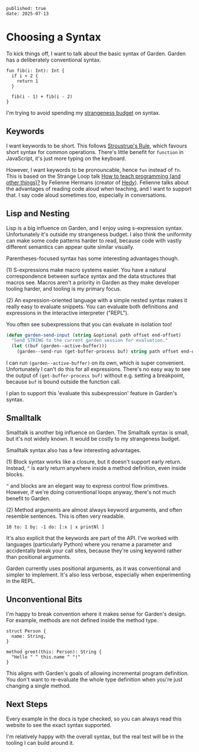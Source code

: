 ```metadata
published: true
date: 2025-07-13
```

# Choosing a Syntax

To kick things off, I want to talk about the basic syntax of
Garden. Garden has a deliberately conventional syntax.

```
fun fib(i: Int): Int {
  if i < 2 {
    return 1
  }

  fib(i - 1) + fib(i - 2)
}
```

I'm trying to avoid spending my [strangeness
budget](https://steveklabnik.com/writing/the-language-strangeness-budget/)
on syntax.

## Keywords

I want keywords to be short. This follows [Stroustrup's
Rule](https://buttondown.com/hillelwayne/archive/stroustrups-rule/),
which favours short syntax for common operations. There's little
benefit for `function` in JavaScript, it's just more typing on the
keyboard.

However, I want keywords to be pronouncable, hence `fun` instead of
`fn`. This is based on the Strange Loop talk [How to teach programming
(and other things)?](https://youtu.be/g1ib43q3uXQ?t=2165) by Felienne
Hermans (creator of [Hedy](https://hedy.org/)). Felienne talks about
the advantages of reading code aloud when teaching, and I want to
support that. I say code aloud sometimes too, especially in
conversations.

## Lisp and Nesting

Lisp is a big influence on Garden, and I enjoy using s-expression
syntax. Unfortunately it's outside my strangeness budget. I also think
the uniformity can make some code patterns harder to read, because
code with vastly different semantics can appear quite similar visually.

Parentheses-focused syntax has some interesting advantages though.

(1) S-expressions make macro systems easier. You have a natural
correspondence between surface syntax and the data structures that
macros see. Macros aren't a priority in Garden as they make developer
tooling harder, and tooling is my primary focus.

(2) An expression-oriented language with a simple nested syntax makes
it really easy to evaluate snippets. You can evaluate both definitions
and expressions in the interactive interpreter ("REPL").

You often see subexpressions that you can evaluate in
isolation too!

```lisp
(defun garden-send-input (string &optional path offset end-offset)
  "Send STRING to the current garden session for evaluation."
  (let ((buf (garden--active-buffer)))
    (garden--send-run (get-buffer-process buf) string path offset end-offset)))
```

I can run `(garden--active-buffer)` on its own, which is super
convenient. Unfortunately I can't do this for all expressions. There's
no easy way to see the output of `(get-buffer-process buf)` without
e.g. setting a breakpoint, because `buf` is bound outside the function
call.

I plan to support this 'evaluate this subexpression' feature in
Garden's syntax.

## Smalltalk

Smalltalk is another big influence on Garden. The Smalltalk syntax is
small, but it's not widely known. It would be costly to my strangeness
budget.

Smalltalk syntax also has a few interesting advantages.

(1) Block syntax works like a closure, but it doesn't support early
return. Instead, `^` is early return anywhere inside a method
definition, even inside blocks.

`^` and blocks are an elegant way to express control flow primitives.
However, if we're doing conventional loops anyway, there's not much benefit
to Garden.

(2) Method arguments are almost always keyword arguments, and often
resemble sentences. This is often very readable.

```smalltalk
10 to: 1 by: -1 do: [:x | x printNl ]
```

It's also explicit that the keywords are part of the API. I've worked
with languages (particularly Python) where you rename a parameter and
accidentally break your call sites, because they're using keyword
rather than positional arguments.

Garden currently uses positional arguments, as it was conventional and
simpler to implement. It's also less verbose, especially when
experimenting in the REPL.

## Unconventional Bits

I'm happy to break convention where it makes sense for Garden's
design. For example, methods are not defined inside the method type.

```
struct Person {
  name: String,
}

method greet(this: Person): String {
  "Hello " ^ this.name ^ "!"
}
```

This aligns with Garden's goals of allowing incremental program
definition. You don't want to re-evaluate the whole type definition
when you're just changing a single method.

## Next Steps

Every example in the docs is type checked, so you can always read this
website to see the exact syntax supported.

I'm relatively happy with the overall syntax, but the real test will
be in the tooling I can build around it.
